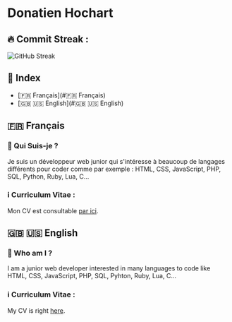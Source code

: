# Donatien Hochart

## :fire: Commit Streak :

![GitHub Streak](https://github-readme-streak-stats.herokuapp.com/?user=rekky1aws&theme=dark)

## :flashlight: Index

+ [:fr: Français](#:fr: Français)
+ [:gb: :us: English](#:gb: :us: English)




## :fr: Français
### :wave: Qui Suis-je ?
Je suis un développeur web junior qui s'intéresse à beaucoup de langages différents pour coder comme par exemple : HTML, CSS, JavaScript, PHP, SQL, Python, Ruby, Lua, C...

### :information_source: Curriculum Vitae :
Mon CV est consultable [par ici](https://rekkylaws.netlify.app/).




## :gb: :us: English
### :wave: Who am I ?

I am a junior web developer interested in many languages to code like HTML, CSS, JavaScript, PHP, SQL, Pyhton, Ruby, Lua, C...

### :information_source: Curriculum Vitae :
My CV is right [here](https://rekkylaws.netlify.app/).